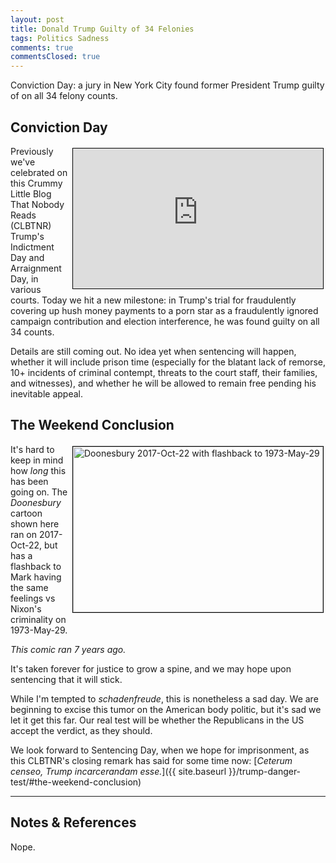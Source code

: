 ```yaml
---
layout: post
title: Donald Trump Guilty of 34 Felonies
tags: Politics Sadness
comments: true
commentsClosed: true
---
```


Conviction Day: a jury in New York City found former President Trump guilty of on all 34 felony
counts.  


## Conviction Day  

<iframe width="400" height="224" src="https://www.youtube.com/embed/Rt6OxyS3oi0?si=aTTGPthdrem4j34o" allow="accelerometer; encrypted-media; gyroscope; picture-in-picture" allowfullscreen style="float: right; margin: 3px 3px 3px 3px; border: 1px solid #000000;"></iframe>
Previously we've celebrated on this Crummy Little Blog That Nobody Reads (CLBTNR) Trump's
Indictment Day and Arraignment Day, in various courts.  Today we hit a new milestone: in
Trump's trial for fraudulently covering up hush money payments to a porn star as a
fraudulently ignored campaign contribution and election interference, he was found guilty
on all 34 counts.  

Details are still coming out.  No idea yet when sentencing will happen, whether it will
include prison time (especially for the blatant lack of remorse, 10+ incidents of criminal
contempt, threats to the court staff, their families, and witnesses), and whether he will
be allowed to remain free pending his inevitable appeal.  


## The Weekend Conclusion  

<a href="{{ site.baseurl }}/images/2024-05-30-trump-guilty-nyc-doonesbury-1.png"><img src="{{ site.baseurl }}/images/2024-05-30-trump-guilty-nyc-doonesbury-1-thumb.jpg" width="400" height="265" alt="Doonesbury 2017-Oct-22 with flashback to 1973-May-29" title="Doonesbury 2017-Oct-22 with flashback to 1973-May-29" style="float: right; margin: 3px 3px 3px 3px; border: 1px solid #000000;"></a>
It's hard to keep in mind how _long_ this has been going on.  The _Doonesbury_ cartoon
shown here ran on 2017-Oct-22, but has a flashback to Mark having the same feelings vs
Nixon's criminality on 1973-May-29.  

_This comic ran 7 years ago._  

It's taken forever for justice to grow a spine, and we may hope upon sentencing that it
will stick.  

While I'm tempted to _schadenfreude_, this is nonetheless a sad day.  We are beginning to
excise this tumor on the American body politic, but it's sad we let it get this far.  Our
real test will be whether the Republicans in the US accept the verdict, as they should.  

We look forward to Sentencing Day, when we hope for imprisonment, as this CLBTNR's closing
remark has said for some time now:  [_Ceterum censeo, Trump incarcerandam esse._]({{ site.baseurl }}/trump-danger-test/#the-weekend-conclusion)  

---

## Notes &amp; References  

<!--
<sup id="fn1a">[[1]](#fn1)</sup>

<a id="fn1">1</a>: ***, ["***"](***), *** DOI: [***](***). [↩](#fn1a)  

<a href="{{ site.baseurl }}/images/***">
  <img src="{{ site.baseurl }}/images/***" width="400" height="***" alt="***" title="***" style="float: right; margin: 3px 3px 3px 3px; border: 1px solid #000000;">
</a>

<a href="***">
  <img src="{{ site.baseurl }}/images/***" width="550" height="***" alt="***" title="***" style="margin: 3px 3px 3px 3px; border: 1px solid #000000;">
</a>

<iframe width="400" height="224" src="***" allow="accelerometer; encrypted-media; gyroscope; picture-in-picture" allowfullscreen style="float: right; margin: 3px 3px 3px 3px; border: 1px solid #000000;"></iframe>
-->

Nope.  

